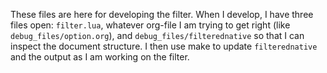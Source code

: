 These files are here for developing the filter.
When I develop, I have three files open: `filter.lua`, whatever org-file I am trying to get right (like `debug_files/option.org`), and `debug_files/filterednative` so that I can inspect the
document structure. I then use make to update `filterednative` and the output as I am working on the filter.